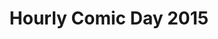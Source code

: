 ---
layout: story
title: Hourly Comic Day 2015
image: /assets/comics/hourlies2015-
imageType: .jpeg
pageNumber: 3
baseurl: /other/hourlies/hourlies2015-
numPages: 8
origin: other/hourlies.html
---
